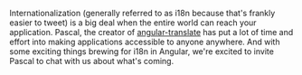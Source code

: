 Internationalization (generally referred to as i18n because that's frankly easier to tweet) is a big deal when the
entire world can reach your application. Pascal, the creator of
[angular-translate](https://github.com/angular-translate/angular-translate) has put a lot of time and effort into making
applications accessible to anyone anywhere. And with some exciting things brewing for i18n in Angular, we're excited to
invite Pascal to chat with us about what's coming.
